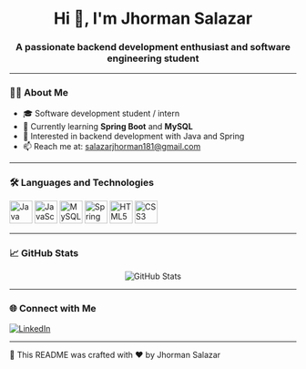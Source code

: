 <h1 align="center">Hi 👋, I'm Jhorman Salazar</h1>
<h3 align="center">A passionate backend development enthusiast and software engineering student</h3>

---

### 🧑‍💻 About Me

- 🎓 Software development student / intern  
- 🌱 Currently learning **Spring Boot** and **MySQL**
- 💼 Interested in backend development with Java and Spring  
- 📫 Reach me at: salazarjhorman181@gmail.com

---

### 🛠️ Languages and Technologies

<p align="left">
  <img src="https://cdn.jsdelivr.net/gh/devicons/devicon/icons/java/java-original.svg" alt="Java" width="40" height="40"/>
  <img src="https://cdn.jsdelivr.net/gh/devicons/devicon/icons/javascript/javascript-original.svg" alt="JavaScript" width="40" height="40"/>
  <img src="https://cdn.jsdelivr.net/gh/devicons/devicon/icons/mysql/mysql-original.svg" alt="MySQL" width="40" height="40"/>
  <img src="https://cdn.jsdelivr.net/gh/devicons/devicon/icons/spring/spring-original.svg" alt="Spring Boot" width="40" height="40"/>
  <img src="https://cdn.jsdelivr.net/gh/devicons/devicon/icons/html5/html5-original.svg" alt="HTML5" width="40" height="40"/>
  <img src="https://cdn.jsdelivr.net/gh/devicons/devicon/icons/css3/css3-original.svg" alt="CSS3" width="40" height="40"/>
</p>

---

### 📈 GitHub Stats

<p align="center">
  <img src="https://github-readme-stats.vercel.app/api?username=jhormansalazar&show_icons=true&theme=tokyonight" alt="GitHub Stats" />
</p>

---

### 🌐 Connect with Me

[![LinkedIn](https://img.shields.io/badge/LinkedIn-blue?style=for-the-badge&logo=linkedin)](https://www.linkedin.com/in/jhorman-salazar)

---

📝 This README was crafted with ❤️ by Jhorman Salazar
